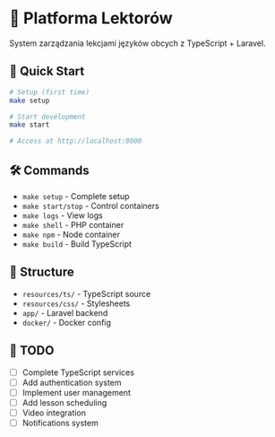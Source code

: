 # 🎯 Platforma Lektorów

System zarządzania lekcjami języków obcych z TypeScript + Laravel.

## 🚀 Quick Start

```bash
# Setup (first time)
make setup

# Start development
make start

# Access at http://localhost:8000
```

## 🛠️ Commands

- `make setup` - Complete setup
- `make start/stop` - Control containers
- `make logs` - View logs
- `make shell` - PHP container
- `make npm` - Node container
- `make build` - Build TypeScript

## 📁 Structure

- `resources/ts/` - TypeScript source
- `resources/css/` - Stylesheets
- `app/` - Laravel backend
- `docker/` - Docker config

## 🎯 TODO

- [ ] Complete TypeScript services
- [ ] Add authentication system
- [ ] Implement user management
- [ ] Add lesson scheduling
- [ ] Video integration
- [ ] Notifications system
